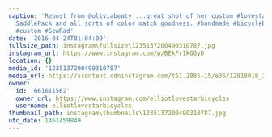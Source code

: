 ```yaml
---
caption: 'Repost from @oliviabeaty ...great shot of her custom #lovestarbicyclebags
  SaddlePack and all sorts of color match goodness. #handmade #bicyclebag #cycling
  #custom #SewRad'
date: '2016-04-24T01:04:09'
fullsize_path: instagram\fullsize\1235137200490310787.jpg
instagram_url: https://www.instagram.com/p/BEkFr1kGGyD
location: {}
media_id: '1235137200490310787'
media_url: https://scontent.cdninstagram.com/t51.2885-15/e35/12918018_219990928381024_50208302_n.jpg?ig_cache_key=MTIzNTEzNzIwMDQ5MDMxMDc4Nw%3D%3D.2
owner:
  id: '661611562'
  owner_url: https://www.instagram.com/elliotlovestarbicycles
  username: elliotlovestarbicycles
thumbnail_path: instagram\thumbnails\1235137200490310787.jpg
utc_date: 1461459849
---
```

